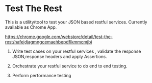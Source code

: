 Test The Rest
======

This is a utility/tool to test your JSON based restful services. Currently available as Chrome App.

https://chrome.google.com/webstore/detail/test-the-rest/hafejdjagmngcemaehbepdflkmmcmjbi



1. Write test cases on your  restful services , validate the response JSON,response headers and apply Assertions.

2. Orchestrate  your restful service to do end to end testing.

3. Perform performance testing 
